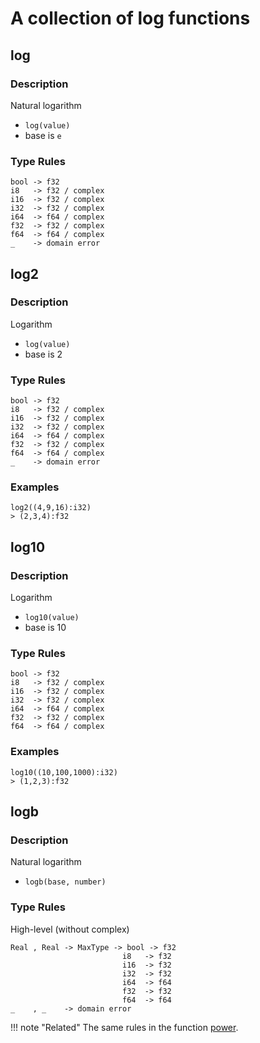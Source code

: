 # A collection of log functions

## log

### Description

Natural logarithm

- `log(value)`
- base is `e`

### Type Rules

```no-highlight
bool -> f32
i8   -> f32 / complex
i16  -> f32 / complex
i32  -> f32 / complex
i64  -> f64 / complex
f32  -> f32 / complex
f64  -> f64 / complex
_    -> domain error
```


## log2

### Description

Logarithm

- `log(value)`
- base is 2

### Type Rules

```no-highlight
bool -> f32
i8   -> f32 / complex
i16  -> f32 / complex
i32  -> f32 / complex
i64  -> f64 / complex
f32  -> f32 / complex
f64  -> f64 / complex
_    -> domain error
```

### Examples

```no-highlight
log2((4,9,16):i32)
> (2,3,4):f32
```

## log10

### Description

Logarithm

- `log10(value)`
- base is 10

### Type Rules

```no-highlight
bool -> f32
i8   -> f32 / complex
i16  -> f32 / complex
i32  -> f32 / complex
i64  -> f64 / complex
f32  -> f32 / complex
f64  -> f64 / complex
```

### Examples

```no-highlight
log10((10,100,1000):i32)
> (1,2,3):f32
```

## logb

### Description

Natural logarithm

- `logb(base, number)`

### Type Rules

High-level (without complex)

```no-highlight
Real , Real -> MaxType -> bool -> f32
                         i8   -> f32
                         i16  -> f32
                         i32  -> f32
                         i64  -> f64
                         f32  -> f32
                         f64  -> f64
_    , _    -> domain error
```

!!! note "Related"
    The same rules in the function [power](power.md#power).


